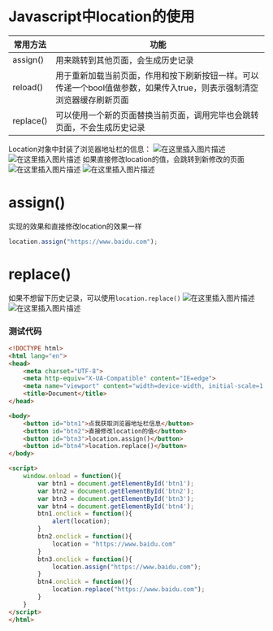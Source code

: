 ﻿# Javascript中location的使用
|常用方法|功能  |
|--|--|
| assign() |用来跳转到其他页面，会生成历史记录  |
|reload()|用于重新加载当前页面，作用和按下刷新按钮一样。可以传递一个bool值做参数，如果传入true，则表示强制清空浏览器缓存刷新页面|
|replace()|可以使用一个新的页面替换当前页面，调用完毕也会跳转页面，不会生成历史记录|
Location对象中封装了浏览器地址栏的信息：
![在这里插入图片描述](https://img-blog.csdnimg.cn/d4105596d33e432e8cd28d35db8e2686.png?x-oss-process=image/watermark,type_d3F5LXplbmhlaQ,shadow_50,text_Q1NETiBAQ2h1YW5ZYW5nIENoZW4=,size_20,color_FFFFFF,t_70,g_se,x_16)![在这里插入图片描述](https://img-blog.csdnimg.cn/bdc5396f73c74a4f94d2f67e715ef4db.png?x-oss-process=image/watermark,type_d3F5LXplbmhlaQ,shadow_50,text_Q1NETiBAQ2h1YW5ZYW5nIENoZW4=,size_20,color_FFFFFF,t_70,g_se,x_16)
如果直接修改location的值，会跳转到新修改的页面
![在这里插入图片描述](https://img-blog.csdnimg.cn/1c87152f8bdd48428d3134a41265d782.png?x-oss-process=image/watermark,type_d3F5LXplbmhlaQ,shadow_50,text_Q1NETiBAQ2h1YW5ZYW5nIENoZW4=,size_20,color_FFFFFF,t_70,g_se,x_16)
![在这里插入图片描述](https://img-blog.csdnimg.cn/f8d87306daf6450ea098da7a60b77a52.png?x-oss-process=image/watermark,type_d3F5LXplbmhlaQ,shadow_50,text_Q1NETiBAQ2h1YW5ZYW5nIENoZW4=,size_20,color_FFFFFF,t_70,g_se,x_16)
# assign()
实现的效果和直接修改location的效果一样
```javascript
location.assign("https://www.baidu.com");
```
# replace()
如果不想留下历史记录，可以使用`location.replace()`
![在这里插入图片描述](https://img-blog.csdnimg.cn/7b6931a9f81744fc8db3e49d8410ed20.png?x-oss-process=image/watermark,type_d3F5LXplbmhlaQ,shadow_50,text_Q1NETiBAQ2h1YW5ZYW5nIENoZW4=,size_20,color_FFFFFF,t_70,g_se,x_16)
![在这里插入图片描述](https://img-blog.csdnimg.cn/16c2b9a5cb6f4811964c757ec801cd38.png?x-oss-process=image/watermark,type_d3F5LXplbmhlaQ,shadow_50,text_Q1NETiBAQ2h1YW5ZYW5nIENoZW4=,size_20,color_FFFFFF,t_70,g_se,x_16)
### 测试代码

```html
<!DOCTYPE html>
<html lang="en">
<head>
    <meta charset="UTF-8">
    <meta http-equiv="X-UA-Compatible" content="IE=edge">
    <meta name="viewport" content="width=device-width, initial-scale=1.0">
    <title>Document</title>
</head>

<body>
    <button id="btn1">点我获取浏览器地址栏信息</button>
    <button id="btn2">直接修改location的值</button>
    <button id="btn3">location.assign()</button>
    <button id="btn4">location.replace()</button>
</body>

<script>
    window.onload = function(){
        var btn1 = document.getElementById('btn1');
        var btn2 = document.getElementById('btn2');
        var btn3 = document.getElementById('btn3');
        var btn4 = document.getElementById('btn4');
        btn1.onclick = function(){
            alert(location);
        }
        btn2.onclick = function(){
            location = "https://www.baidu.com"
        }
        btn3.onclick = function(){
            location.assign("https://www.baidu.com");
        }
        btn4.onclick = function(){
            location.replace("https://www.baidu.com");
        }
    }
</script>
</html>
```

